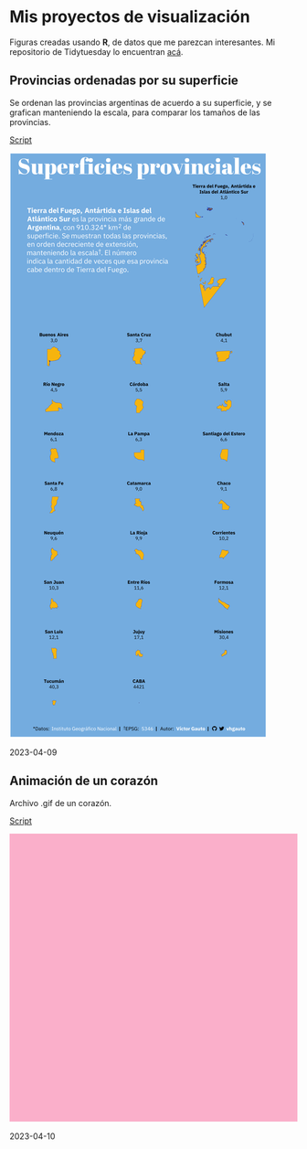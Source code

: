 # Mis proyectos de visualización

Figuras creadas usando **R**, de datos que me parezcan interesantes. Mi repositorio de Tidytuesday lo encuentran [acá](https://github.com/vhgauto/tidytuesday).

## Provincias ordenadas por su superficie

Se ordenan las provincias argentinas de acuerdo a su superficie, y se grafican manteniendo la escala, para comparar los tamaños de las provincias.

[Script](provincia_superficie/script__001.R)

![](provincia_superficie/viz.png)

2023-04-09

## Animación de un corazón

Archivo .gif de un corazón.

[Script](corazon_gif/script__001.R)

![](https://raw.githubusercontent.com/vhgauto/viz/main/corazon_gif/viz.gif)

2023-04-10
